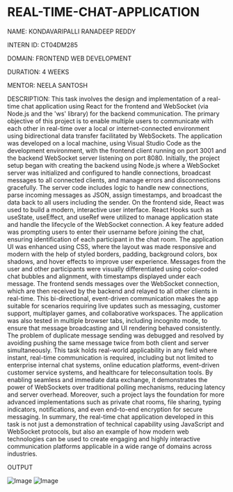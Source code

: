 # REAL-TIME-CHAT-APPLICATION

NAME: KONDAVARIPALLI RANADEEP REDDY

INTERN ID: CT04DM285

DOMAIN: FRONTEND WEB DEVELOPMENT

DURATION: 4 WEEKS

MENTOR: NEELA SANTOSH

DESCRIPTION: This task involves the design and implementation of a real-time chat application using React for the frontend and WebSocket (via Node.js and the 'ws' library) for the backend communication. The primary objective of this project is to enable multiple users to communicate with each other in real-time over a local or internet-connected environment using bidirectional data transfer facilitated by WebSockets. The application was developed on a local machine, using Visual Studio Code as the development environment, with the frontend client running on port 3001 and the backend WebSocket server listening on port 8080. Initially, the project setup began with creating the backend using Node.js where a WebSocket server was     initialized and configured to handle connections, broadcast messages to all connected clients, and manage errors and disconnections gracefully. The server code includes logic to handle new connections, parse incoming messages as JSON, assign timestamps, and broadcast the data back to all users including the sender. On the frontend side, React was used to build a modern, interactive user interface. React Hooks such as useState, useEffect, and useRef were utilized to manage application state and handle the lifecycle of the WebSocket connection. A key feature added was prompting users to enter their username before joining the chat, ensuring identification of each participant in the chat room. The application UI was enhanced using CSS, where the layout was made responsive and modern with the help of styled borders, padding, background colors, box shadows, and hover effects to improve user experience. Messages from the user and other participants were visually differentiated using color-coded chat bubbles and alignment, with timestamps displayed under each message. The frontend sends messages over the WebSocket connection, which are then received by the backend and relayed to all other clients in real-time. This bi-directional, event-driven communication makes the app suitable for scenarios requiring live updates such as messaging, customer support, multiplayer games, and collaborative workspaces. The application was also tested in multiple browser tabs, including incognito mode, to ensure that message broadcasting and UI rendering behaved consistently. The problem of duplicate message sending was debugged and resolved by avoiding pushing the same message twice from both client and server simultaneously. This task holds real-world applicability in any field where instant, real-time communication is required, including but not limited to enterprise internal chat systems, online education platforms, event-driven customer service systems, and healthcare for teleconsultation tools. By enabling seamless and immediate data exchange, it demonstrates the power of WebSockets over traditional polling mechanisms, reducing latency and server overhead. Moreover, such a project lays the foundation for more advanced implementations such as private chat rooms, file sharing, typing indicators, notifications, and even end-to-end encryption for secure messaging. In summary, the real-time chat application developed in this task is not just a demonstration of technical capability using JavaScript and WebSocket protocols, but also an example of how modern web technologies can be used to create engaging and highly interactive communication platforms applicable in a wide range of domains across industries.

OUTPUT

![Image](https://github.com/user-attachments/assets/57527ed2-fd8f-448b-9808-0312d58e79dc)
![Image](https://github.com/user-attachments/assets/89056241-d7b1-4383-9aa3-7d3060114390)
